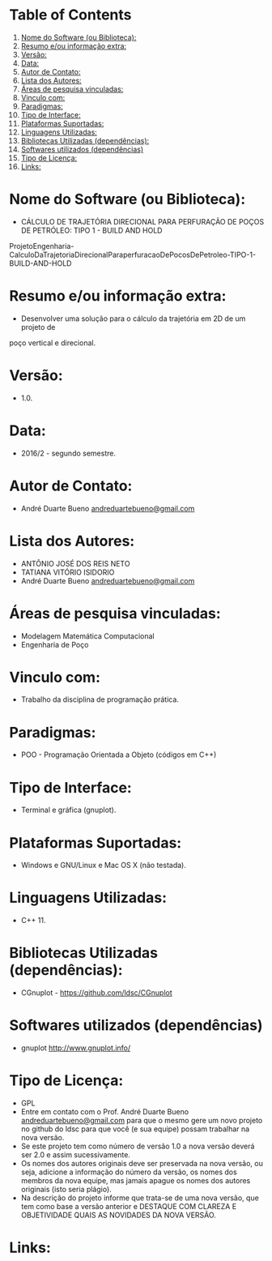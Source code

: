
# Table of Contents

1.  [Nome do Software (ou Biblioteca):](#org9676b05)
2.  [Resumo e/ou informação extra:](#org1828d51)
3.  [Versão:](#org6fb2b0b)
4.  [Data:](#orge57e1d6)
5.  [Autor de Contato:](#org3f801e2)
6.  [Lista dos Autores:](#org85cc6ce)
7.  [Áreas de pesquisa vinculadas:](#org813acee)
8.  [Vinculo com:](#org28c17ee)
9.  [Paradigmas:](#orgbb255e2)
10. [Tipo de Interface:](#orgab01793)
11. [Plataformas Suportadas:](#orgce3cc6c)
12. [Linguagens Utilizadas:](#org885d1cf)
13. [Bibliotecas Utilizadas (dependências):](#orgcd0b94f)
14. [Softwares utilizados (dependências)](#org2cc69b2)
15. [Tipo de Licença:](#org9500115)
16. [Links:](#org5d498d8)


<a id="org9676b05"></a>

# Nome do Software (ou Biblioteca):

-   CÁLCULO DE TRAJETÓRIA DIRECIONAL PARA PERFURAÇÃO DE POÇOS DE PETRÓLEO: TIPO 1 - BUILD AND HOLD

ProjetoEngenharia-CalculoDaTrajetoriaDirecionalParaperfuracaoDePocosDePetroleo-TIPO-1-BUILD-AND-HOLD


<a id="org1828d51"></a>

# Resumo e/ou informação extra:

-   Desenvolver uma solução para o cálculo da trajetória em 2D de um projeto de

poço vertical e direcional.


<a id="org6fb2b0b"></a>

# Versão:

-   1.0.


<a id="orge57e1d6"></a>

# Data:

-   2016/2 - segundo semestre.


<a id="org3f801e2"></a>

# Autor de Contato:

-   André Duarte Bueno <andreduartebueno@gmail.com>


<a id="org85cc6ce"></a>

# Lista dos Autores:

-   ANTÔNIO JOSÉ DOS REIS NETO
-   TATIANA VITÓRIO ISIDORIO
-   André Duarte Bueno <andreduartebueno@gmail.com>


<a id="org813acee"></a>

# Áreas de pesquisa vinculadas:

-   Modelagem Matemática Computacional
-   Engenharia de Poço


<a id="org28c17ee"></a>

# Vinculo com:

-   Trabalho da disciplina de programação prática.


<a id="orgbb255e2"></a>

# Paradigmas:

-   POO - Programação Orientada a Objeto (códigos em C++)


<a id="orgab01793"></a>

# Tipo de Interface:

-   Terminal e gráfica (gnuplot).


<a id="orgce3cc6c"></a>

# Plataformas Suportadas:

-   Windows e GNU/Linux e Mac OS X (não testada).


<a id="org885d1cf"></a>

# Linguagens Utilizadas:

-   C++ 11.


<a id="orgcd0b94f"></a>

# Bibliotecas Utilizadas (dependências):

-   CGnuplot - <https://github.com/ldsc/CGnuplot>


<a id="org2cc69b2"></a>

# Softwares utilizados (dependências)

-   gnuplot <http://www.gnuplot.info/>


<a id="org9500115"></a>

# Tipo de Licença:

-   GPL
-   Entre em contato com o Prof. André Duarte Bueno
    andreduartebueno@gmail.com
    para que o mesmo gere um novo projeto no github do ldsc para que você (e sua equipe) possam trabalhar na nova versão.
-   Se este projeto tem como número de versão 1.0 a nova versão deverá ser 2.0 e assim sucessivamente.
-   Os nomes dos autores originais deve ser preservada na nova versão, ou seja, adicione a informação do número da versão, os nomes dos membros da nova equipe, mas jamais apague os nomes dos autores originais (isto seria plágio).
-   Na descrição do projeto informe que trata-se de uma nova versão, que tem como base a versão anterior e DESTAQUE COM CLAREZA E OBJETIVIDADE QUAIS AS NOVIDADES DA NOVA VERSÃO.


<a id="org5d498d8"></a>

# Links:

